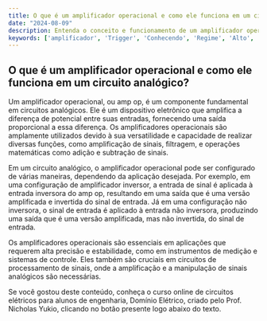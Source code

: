 ```yaml
---
title: O que é um amplificador operacional e como ele funciona em um circuito analógico?
date: "2024-08-09"
description: Entenda o conceito e funcionamento de um amplificador operacional em circuitos analógicos.
keywords: ['amplificador', 'Trigger', 'Conhecendo', 'Regime', 'Alto', 'Série', 'Analógico']
---
```


## O que é um amplificador operacional e como ele funciona em um circuito analógico?

Um amplificador operacional, ou amp op, é um componente fundamental em circuitos analógicos. Ele é um dispositivo eletrônico que amplifica a diferença de potencial entre suas entradas, fornecendo uma saída proporcional a essa diferença. Os amplificadores operacionais são amplamente utilizados devido à sua versatilidade e capacidade de realizar diversas funções, como amplificação de sinais, filtragem, e operações matemáticas como adição e subtração de sinais.

Em um circuito analógico, o amplificador operacional pode ser configurado de várias maneiras, dependendo da aplicação desejada. Por exemplo, em uma configuração de amplificador inversor, a entrada de sinal é aplicada à entrada inversora do amp op, resultando em uma saída que é uma versão amplificada e invertida do sinal de entrada. Já em uma configuração não inversora, o sinal de entrada é aplicado à entrada não inversora, produzindo uma saída que é uma versão amplificada, mas não invertida, do sinal de entrada.

Os amplificadores operacionais são essenciais em aplicações que requerem alta precisão e estabilidade, como em instrumentos de medição e sistemas de controle. Eles também são cruciais em circuitos de processamento de sinais, onde a amplificação e a manipulação de sinais analógicos são necessárias.

Se você gostou deste conteúdo, conheça o curso online de circuitos elétricos para alunos de engenharia, Domínio Elétrico, criado pelo Prof. Nicholas Yukio, clicando no botão presente logo abaixo do texto.